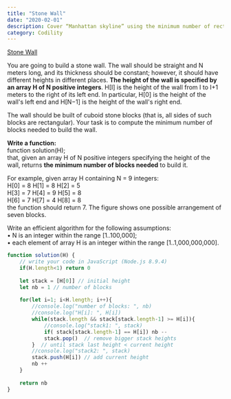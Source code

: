 ```yaml
---
title: "Stone Wall"
date: "2020-02-01"
description: Cover “Manhattan skyline” using the minimum number of rectangles
category: Codility
---
```


[Stone Wall](https://app.codility.com/programmers/lessons/7-stacks_and_queues/stone_wall/)

You are going to build a stone wall. The wall should be straight and N meters long, and its thickness should be constant; however, it should have different heights in different places. **The height of the wall is specified by an array H of N positive integers**. H\[I\] is the height of the wall from I to I+1 meters to the right of its left end. In particular, H\[0\] is the height of the wall's left end and H\[N−1\] is the height of the wall's right end.

The wall should be built of cuboid stone blocks (that is, all sides of such blocks are rectangular). Your task is to compute the minimum number of blocks needed to build the wall.

**Write a function:**    
function solution(H);    
that, given an array H of N positive integers specifying the height of the wall, returns **the minimum number of blocks needed** to build it.

For example, given array H containing N = 9 integers:   
H\[0\] = 8 H\[1\] = 8 H\[2\] = 5    
H\[3\] = 7 H\[4\] = 9 H\[5\] = 8    
H\[6\] = 7 H\[7\] = 4 H\[8\] = 8     
the function should return 7. The figure shows one possible arrangement of seven blocks.   
 
Write an efficient algorithm for the following assumptions:   
•	N is an integer within the range \[1..100,000\];    
•	each element of array H is an integer within the range \[1..1,000,000,000\].   

```js
function solution(H) {
    // write your code in JavaScript (Node.js 8.9.4)
    if(H.length<1) return 0 
    
    let stack = [H[0]] // initial height
    let nb = 1 // number of blocks
    
    for(let i=1; i<H.length; i++){
        //console.log("number of blocks: ", nb)
        //console.log("H[i]: ", H[i])
        while(stack.length && stack[stack.length-1] >= H[i]){
            //console.log("stack1: ", stack)
            if( stack[stack.length-1] == H[i]) nb --
            stack.pop()  // remove bigger stack heights
        }  // until stack last height < current height
        //console.log("stack2: ", stack)
        stack.push(H[i]) // add current height
        nb ++
    }
 
    return nb   
}
```
